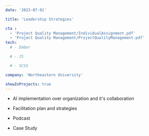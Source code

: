 ```yaml
---
date: '2023-07-01'

title: 'Leadership Strategies'

cta :
  - 'Project Quality Management/IndividualAssignment.pdf'
  - 'Project Quality Management/ProjectQualityManagement.pdf'
tech:
  # - Ember

  # - JS

  # - SCSS

company: 'Northeastern University'

showInProjects: true
---
```


- AI implementation over organization and it's collaboration

- Facilitation plan and strategies

- Podcast

- Case Study
